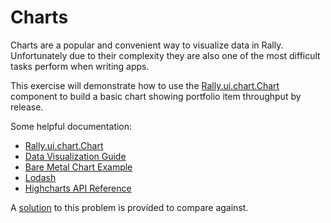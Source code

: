 # Charts

Charts are a popular and convenient way to visualize data in Rally.  Unfortunately due to their complexity they are also one of the most difficult tasks perform when writing apps.

This exercise will demonstrate how to use the [Rally.ui.chart.Chart](http://help.rallydev.com/apps/2.1/doc/#!/api/Rally.ui.chart.Chart) component to build a basic chart showing portfolio item throughput by release.

Some helpful documentation:

* [Rally.ui.chart.Chart](http://help.rallydev.com/apps/2.1/doc/#!/api/Rally.ui.chart.Chart)
* [Data Visualization Guide](https://help.rallydev.com/apps/2.1/doc/#!/guide/data_visualization)
* [Bare Metal Chart Example](https://help.rallydev.com/apps/2.1/doc/#!/example/bare-metal-chart)
* [Lodash](https://help.rallydev.com/apps/2.1/doc/#!/guide/third_party_libs-section-lo-dash-2.4.1)
* [Highcharts API Reference](http://api.highcharts.com/highcharts)

A [solution](solution/) to this problem is provided to compare against.
